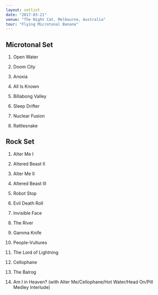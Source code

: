 ```yaml
---
layout: setlist
date: "2017-03-21"
venue: "The Night Cat, Melbourne, Australia"
tour: "Flying Microtonal Banana"
---
```



## Microtonal Set

 1. Open Water

 2. Doom City

 3. Anoxia

 4. All Is Known

 5. Billabong Valley

 6. Sleep Drifter

 7. Nuclear Fusion

 8. Rattlesnake

## Rock Set

 1. Alter Me I

 2. Altered Beast II

 3. Alter Me II

 4. Altered Beast III

 5. Robot Stop

 6. Evil Death Roll

 7. Invisible Face

 8. The River

 9. Gamma Knife

10. People-Vultures

11. The Lord of Lightning

12. Cellophane

13. The Balrog

14. Am I in Heaven?
    (with Alter Me/Cellophane/Hot Water/Head On/Pill Medley Interlude)


